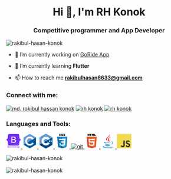 <h1 align="center">Hi 👋, I'm RH Konok</h1>
<h3 align="center">Competitive programmer and App Developer</h3>

<p align="left"> <img src="https://komarev.com/ghpvc/?username=rakibul-hasan-konok&label=Profile%20views&color=0e75b6&style=flat" alt="rakibul-hasan-konok" /> </p>

- 🔭 I’m currently working on [GoRide App](Project)

- 🌱 I’m currently learning **Flutter**

- 📫 How to reach me **rakibulhasan6633@gmail.com**

<h3 align="left">Connect with me:</h3>
<p align="left">
<a href="https://linkedin.com/in/md. rokibul hassan konok" target="blank"><img align="center" src="https://raw.githubusercontent.com/rahuldkjain/github-profile-readme-generator/master/src/images/icons/Social/linked-in-alt.svg" alt="md. rokibul hassan konok" height="30" width="40" /></a>
<a href="https://fb.com/rh konok" target="blank"><img align="center" src="https://raw.githubusercontent.com/rahuldkjain/github-profile-readme-generator/master/src/images/icons/Social/facebook.svg" alt="rh konok" height="30" width="40" /></a>
<a href="[https://codeforces.com/profile/rh konok](https://codeforces.com/profile/RH_Konok)" target="blank"><img align="center" src="https://raw.githubusercontent.com/rahuldkjain/github-profile-readme-generator/master/src/images/icons/Social/codeforces.svg" alt="rh konok" height="30" width="40" /></a>
</p>

<h3 align="left">Languages and Tools:</h3>
<p align="left"> <a href="https://getbootstrap.com" target="_blank" rel="noreferrer"> <img src="https://raw.githubusercontent.com/devicons/devicon/master/icons/bootstrap/bootstrap-plain-wordmark.svg" alt="bootstrap" width="40" height="40"/> </a> <a href="https://www.cprogramming.com/" target="_blank" rel="noreferrer"> <img src="https://raw.githubusercontent.com/devicons/devicon/master/icons/c/c-original.svg" alt="c" width="40" height="40"/> </a> <a href="https://www.w3schools.com/cpp/" target="_blank" rel="noreferrer"> <img src="https://raw.githubusercontent.com/devicons/devicon/master/icons/cplusplus/cplusplus-original.svg" alt="cplusplus" width="40" height="40"/> </a> <a href="https://www.w3schools.com/css/" target="_blank" rel="noreferrer"> <img src="https://raw.githubusercontent.com/devicons/devicon/master/icons/css3/css3-original-wordmark.svg" alt="css3" width="40" height="40"/> </a> <a href="https://git-scm.com/" target="_blank" rel="noreferrer"> <img src="https://www.vectorlogo.zone/logos/git-scm/git-scm-icon.svg" alt="git" width="40" height="40"/> </a> <a href="https://www.w3.org/html/" target="_blank" rel="noreferrer"> <img src="https://raw.githubusercontent.com/devicons/devicon/master/icons/html5/html5-original-wordmark.svg" alt="html5" width="40" height="40"/> </a> <a href="https://www.java.com" target="_blank" rel="noreferrer"> <img src="https://raw.githubusercontent.com/devicons/devicon/master/icons/java/java-original.svg" alt="java" width="40" height="40"/> </a> <a href="https://developer.mozilla.org/en-US/docs/Web/JavaScript" target="_blank" rel="noreferrer"> <img src="https://raw.githubusercontent.com/devicons/devicon/master/icons/javascript/javascript-original.svg" alt="javascript" width="40" height="40"/> </a> </p>

<p><img align="center" src="https://github-readme-stats.vercel.app/api/top-langs?username=rakibul-hasan-konok&show_icons=true&locale=en&layout=compact" alt="rakibul-hasan-konok" /></p>

<p><img align="center" src="https://github-readme-streak-stats.herokuapp.com/?user=rakibul-hasan-konok&" alt="rakibul-hasan-konok" /></p>
